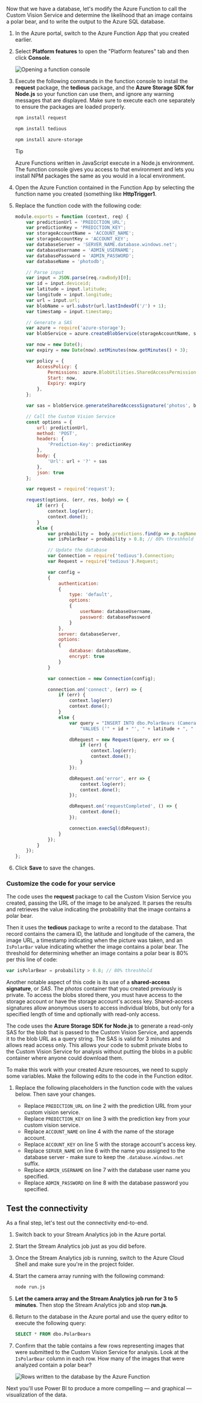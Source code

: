 Now that we have a database, let's modify the Azure Function to call the Custom Vision Service and determine the likelihood that an image contains a polar bear, and to write the output to the Azure SQL database.

1. In the Azure portal, switch to the Azure Function App that you created earlier.

1. Select **Platform features** to open the "Platform features" tab and then click **Console**.

    ![Opening a function console](../media/11-open-function-console.png)

1. Execute the following commands in the function console to install the **request** package, the **tedious** package, and the **Azure Storage SDK for Node.js** so your function can use them, and ignore any warning messages that are displayed. Make sure to execute each one separately to ensure the packages are loaded properly.

    ```bash
    npm install request
    ```

    ```bash
    npm install tedious
    ```

    ```bash
    npm install azure-storage
    ```

    > [!TIP]
    > Azure Functions written in JavaScript execute in a Node.js environment. The function console gives you access to that environment and lets you install NPM packages the same as you would in a local environment.

1. Open the Azure Function contained in the Function App by selecting the function name you created (something like **HttpTrigger1**.

1. Replace the function code with the following code:

    ```javascript
    module.exports = function (context, req) {
        var predictionUrl = 'PREDICTION_URL';
        var predictionKey = 'PREDICTION_KEY';
        var storageAccountName = 'ACCOUNT_NAME';
        var storageAccountKey = 'ACCOUNT_KEY';
        var databaseServer = 'SERVER_NAME.database.windows.net';
        var databaseUsername = 'ADMIN_USERNAME';
        var databasePassword = 'ADMIN_PASSWORD';
        var databaseName = 'photodb';

        // Parse input
        var input = JSON.parse(req.rawBody)[0];
        var id = input.deviceid;
        var latitude = input.latitude;
        var longitude = input.longitude;
        var url = input.url;
        var blobName = url.substr(url.lastIndexOf('/') + 1);
        var timestamp = input.timestamp;

        // Generate a SAS
        var azure = require('azure-storage');
        var blobService = azure.createBlobService(storageAccountName, storageAccountKey);

        var now = new Date();
        var expiry = new Date(now).setMinutes(now.getMinutes() + 3);

        var policy = {
            AccessPolicy: {
                Permissions: azure.BlobUtilities.SharedAccessPermissions.READ,
                Start: now,
                Expiry: expiry
            },
        };

        var sas = blobService.generateSharedAccessSignature('photos', blobName, policy);

        // Call the Custom Vision Service
        const options = {
            url: predictionUrl,
            method: 'POST',
            headers: {
                'Prediction-Key': predictionKey
            },
            body: {
                'Url': url + '?' + sas
            },
            json: true
        };

        var request = require('request');

        request(options, (err, res, body) => {
            if (err) {
                context.log(err);
                context.done();
            }
            else {
                var probability =  body.predictions.find(p => p.tagName.toLowerCase() === 'polar bear').probability;
                var isPolarBear = probability > 0.8; // 80% threshhold

                // Update the database
                var Connection = require('tedious').Connection;
                var Request = require('tedious').Request;

                var config =
                {
                    authentication:
                    {
                        type: 'default',
                        options:
                        {
                            userName: databaseUsername,
                            password: databasePassword
                        }
                    },
                    server: databaseServer,
                    options:
                    {
                        database: databaseName,
                        encrypt: true
                    }
                }

                var connection = new Connection(config);

                connection.on('connect', (err) => {
                    if (err) {
                        context.log(err)
                        context.done();
                    }
                    else {
                        var query = "INSERT INTO dbo.PolarBears (CameraID, Latitude, Longitude, URL, Timestamp, IsPolarBear) " +
                            "VALUES ('" + id + "', " + latitude + ", " + longitude + ", '" + url + "', '" + timestamp + "', " + (isPolarBear ? "1" : "0") + ")";

                        dbRequest = new Request(query, err => {
                            if (err) {
                                context.log(err);
                                context.done();
                            }
                        });

                        dbRequest.on('error', err => {
                            context.log(err);
                            context.done();
                        });

                        dbRequest.on('requestCompleted', () => {
                            context.done();
                        });

                        connection.execSql(dbRequest);
                    }
                });
            }
        });
    };
    ```

1. Click **Save** to save the changes.

### Customize the code for your service

The code uses the **request** package to call the Custom Vision Service you created, passing the URL of the image to be analyzed. It parses the results and retrieves the value indicating the probability that the image contains a polar bear.

Then it uses the **tedious** package to write a record to the database. That record contains the camera ID, the latitude and longitude of the camera, the image URL, a timestamp indicating when the picture was taken, and an `IsPolarBar` value indicating whether the image contains a polar bear. The threshold for determining whether an image contains a polar bear is 80% per this line of code:

```javascript
var isPolarBear = probability > 0.8; // 80% threshhold
```

Another notable aspect of this code is its use of a **shared-access signature**, or _SAS_. The _photos_ container that you created previously is private. To access the blobs stored there, you must have access to the storage account or have the storage account's access key. Shared-access signatures allow anonymous users to access individual blobs, but only for a specified length of time and optionally with read-only access.

The code uses the **Azure Storage SDK for Node.js** to generate a read-only SAS for the blob that is passed to the Custom Vision Service, and appends it to the blob URL as a query string. The SAS is valid for 3 minutes and allows read access only. This allows your code to submit private blobs to the Custom Vision Service for analysis without putting the blobs in a public container where anyone could download them.

To make this work with your created Azure resources, we need to supply some variables. Make the following edits to the code in the Function editor.

1. Replace the following placeholders in the function code with the values below. Then save your changes.

    - Replace `PREDICTION_URL` on line 2 with the prediction URL from your custom vision service.
    - Replace `PREDICTION_KEY` on line 3 with the prediction key from your custom vision service.
    - Replace `ACCOUNT_NAME` on line 4 with the name of the storage account.
    - Replace `ACCOUNT_KEY` on line 5 with the storage account's access key.
    - Replace `SERVER_NAME` on line 6 with the name you assigned to the database server - make sure to keep the `.database.windows.net` suffix.
    - Replace `ADMIN_USERNAME` on line 7 with the database user name you specified.
    - Replace `ADMIN_PASSWORD` on line 8 with the database password you specified.

## Test the connectivity

As a final step, let's test out the connectivity end-to-end.

1. Switch back to your Stream Analytics job in the Azure portal.

1. Start the Stream Analytics job just as you did before.

1. Once the Stream Analytics job is running, switch to the Azure Cloud Shell and make sure you're in the project folder.

1. Start the camera array running with the following command:

    ```bash
    node run.js
    ```

1. **Let the camera array and the Stream Analytics job run for 3 to 5 minutes**. Then stop the Stream Analytics job and stop **run.js**.

1. Return to the database in the Azure portal and use the query editor to execute the following query:

    ```sql
    SELECT * FROM dbo.PolarBears
    ```

1. Confirm that the table contains a few rows representing images that were submitted to the Custom Vision Service for analysis. Look at the `IsPolarBear` column in each row. How many of the images that were analyzed contain a polar bear?

    ![Rows written to the database by the Azure Function](../media/11-data-explorer-query-results.png)

Next you'll use Power BI to produce a more compelling — and graphical — visualization of the data.